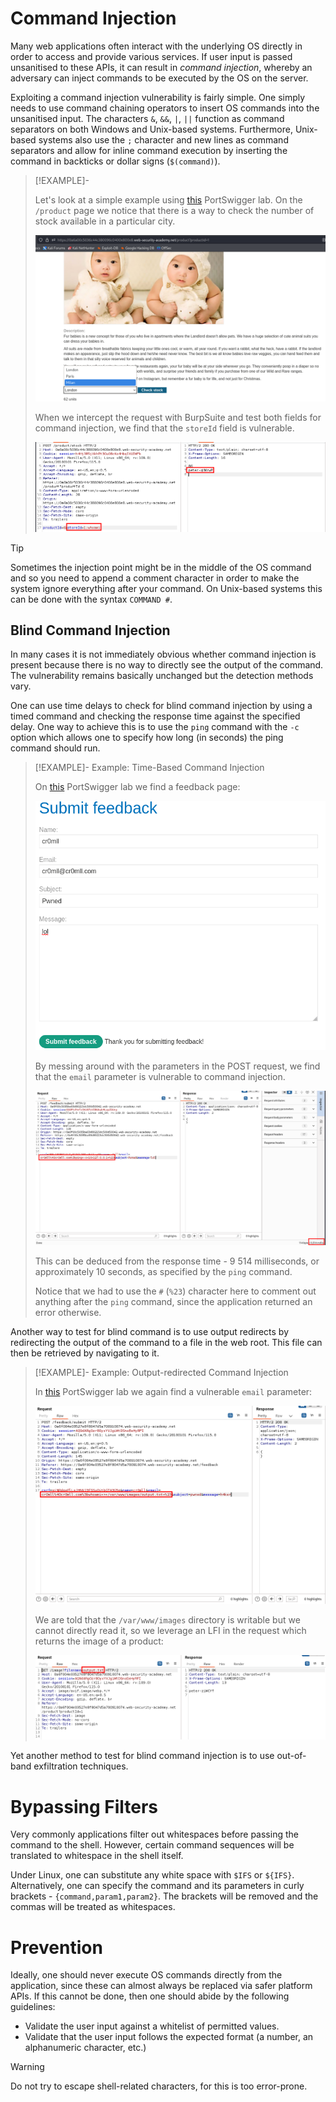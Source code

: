 # Command Injection

Many web applications often interact with the underlying OS directly in order to access and provide various services. If user input is passed unsanitised to these APIs, it can result in *command injection*, whereby an adversary can inject commands to be executed by the OS on the server.

Exploiting a command injection vulnerability is fairly simple. One simply needs to use command chaining operators to insert OS commands into the unsanitised input. The characters `&`, `&&`, `|`, `||` function as command separators on both Windows and Unix-based systems. Furthermore, Unix-based systems also use the `;` character and new lines as command separators and allow for inline command execution by inserting the command in backticks or dollar signs (`$(command)`).

>[!EXAMPLE]-
>
>Let's look at a simple example using [this](https://portswigger.net/web-security/os-command-injection/lab-simple) PortSwigger lab. On the `/product` page we notice that there is a way to check the number of stock available in a particular city.
>
>![](Resources/Images/Command%20Injection/Simple%20Command%20Injection%20Web%20Page.png)
>
>When we intercept the request with BurpSuite and test both fields for command injection, we find that the `storeId` field is vulnerable. 
>
>![](Resources/Images/Command%20Injection/Simple%20Command%20Injection.png)
>

>[!TIP]
>
>Sometimes the injection point might be in the middle of the OS command and so you need to append a comment character in order to make the system ignore everything after your command. On Unix-based systems this can be done with the syntax `COMMAND #`.
>

## Blind Command Injection

In many cases it is not immediately obvious whether command injection is present because there is no way to directly see the output of the command. The vulnerability remains basically unchanged but the detection methods vary.

One can use time delays to check for blind command injection by using a timed command and checking the response time against the specified delay. One way to achieve this is to use the `ping` command with the `-c` option which allows one to specify how long (in seconds) the ping command should run.

>[!EXAMPLE]- Example: Time-Based Command Injection
>
>On [this](https://portswigger.net/web-security/os-command-injection/lab-blind-time-delays) PortSwigger lab we find a feedback page:
>
>![](Resources/Images/Command%20Injection/Time-Based%20Command%20Injection%20Feedback%20Page.png)
>
>By messing around with the parameters in the POST request, we find that the `email` parameter is vulnerable to command injection.
>
>![](Resources/Images/Command%20Injection/Time-Based%20Command%20Injection.png)
>
>This can be deduced from the response time - 9 514 milliseconds, or approximately 10 seconds, as specified by the `ping` command.
>
>Notice that we had to use the `#` (`%23`) character here to comment out anything after the `ping` command, since the application returned an error otherwise.
>

Another way to test for blind command is to use output redirects by redirecting the output of the command to a file in the web root. This file can then be retrieved by navigating to it.

>[!EXAMPLE]- Example: Output-redirected Command Injection
>
>In [this](https://portswigger.net/web-security/os-command-injection/lab-blind-output-redirection) PortSwigger lab we again find a vulnerable `email` parameter:
>
>![](Resources/Images/Command%20Injection/Output%20Redirect%20Command%20Injection.png)
>
>We are told that the `/var/www/images` directory is writable but we cannot directly read it, so we leverage an LFI in the request which returns the image of a product:
>
>![](Resources/Images/Command%20Injection/Output%20Redirect%20Command%20Injection%20Read%20File.png)
>

Yet another method to test for blind command injection is to use out-of-band exfiltration techniques.

# Bypassing Filters

Very commonly applications filter out whitespaces before passing the command to the shell. However, certain command sequences will be translated to whitespace in the shell itself.

Under Linux, one can substitute any white space with `$IFS` or `${IFS}`. Alternatively, one can specify the command and its parameters in curly brackets - `{command,param1,param2}`. The brackets will be removed and the commas will be treated as whitespaces.

# Prevention

Ideally, one should never execute OS commands directly from the application, since these can almost always be replaced via safer platform APIs. If this cannot be done, then one should abide by the following guidelines:
- Validate the user input against a whitelist of permitted values.
- Validate that the user input follows the expected format (a number, an alphanumeric character, etc.)

>[!WARNING]
>
>Do not try to escape shell-related characters, for this is too error-prone.
>